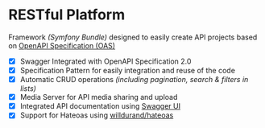 # RESTful Platform
 Framework _(Symfony Bundle)_ designed to easily create API projects based on [OpenAPI Specification (OAS)](https://swagger.io/)

-[X] Swagger Integrated with OpenAPI Specification 2.0
-[X] Specification Pattern for easily integration and reuse of the code
-[X] Automatic CRUD operations _(including pagination, search & filters in lists)_
-[X] Media Server for API media sharing and upload
-[X] Integrated API documentation using [Swagger UI](https://swagger.io/swagger-ui/)
-[X] Support for Hateoas using [willdurand/hateoas](https://github.com/willdurand/hateoas)
